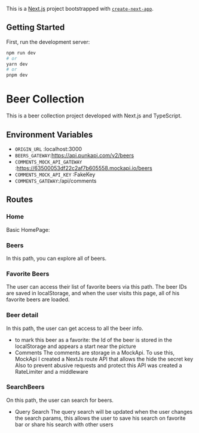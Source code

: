 This is a [Next.js](https://nextjs.org/) project bootstrapped with [`create-next-app`](https://github.com/vercel/next.js/tree/canary/packages/create-next-app).

## Getting Started

First, run the development server:

```bash
npm run dev
# or
yarn dev
# or
pnpm dev
```

# Beer Collection

This is a beer collection project developed with Next.js and TypeScript.

## Environment Variables

- `ORIGIN_URL` :localhost:3000
- `BEERS_GATEWAY`:https://api.punkapi.com/v2/beers
- `COMMENTS_MOCK_API_GATEWAY` :https://63500053df22c2af7b605558.mockapi.io/beers
- `COMMENTS_MOCK_API_KEY` :FakeKey
- `COMMENTS_GATEWAY`:/api/comments

## Routes

### Home

Basic HomePage:

### Beers

In this path, you can explore all of beers.

### Favorite Beers

The user can access their list of favorite beers via this path. The beer IDs are saved in localStorage, and when the user visits this page, all of his favorite beers are loaded.

### Beer detail

In this path, the user can get access to all the beer info.

- to mark this beer as a favorite:
  the Id of the beer is stored in the localStorage and appears a start near the picture
- Comments
  The comments are storage in a MockApi.
  To use this, MockApi I created a NextJs route API that allows the hide the secret key
  Also to prevent abusive requests and protect this API was created a RateLimiter and a middleware

### SearchBeers

On this path, the user can search for beers.

- Query Search
  The query search will be updated when the user changes the search params, this allows the user to save his search on favorite bar or share his search with other users
